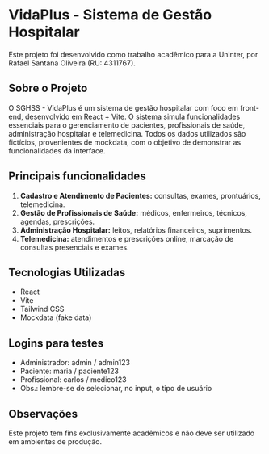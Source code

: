 # VidaPlus - Sistema de Gestão Hospitalar

Este projeto foi desenvolvido como trabalho acadêmico para a Uninter, por Rafael Santana Oliveira (RU: 4311767).

## Sobre o Projeto

O SGHSS - VidaPlus é um sistema de gestão hospitalar com foco em front-end, desenvolvido em React + Vite. O sistema simula funcionalidades essenciais para o gerenciamento de pacientes, profissionais de saúde, administração hospitalar e telemedicina. Todos os dados utilizados são fictícios, provenientes de mockdata, com o objetivo de demonstrar as funcionalidades da interface.

## Principais funcionalidades

1. **Cadastro e Atendimento de Pacientes:** consultas, exames, prontuários, telemedicina.
2. **Gestão de Profissionais de Saúde:** médicos, enfermeiros, técnicos, agendas, prescrições.
3. **Administração Hospitalar:** leitos, relatórios financeiros, suprimentos.
4. **Telemedicina:** atendimentos e prescrições online, marcação de consultas presenciais e exames.

## Tecnologias Utilizadas
- React
- Vite
- Tailwind CSS
- Mockdata (fake data)

## Logins para testes

- Administrador: admin / admin123
- Paciente: maria / paciente123
- Profissional: carlos / medico123
- Obs.: lembre-se de selecionar, no input, o tipo de usuário

## Observações
Este projeto tem fins exclusivamente acadêmicos e não deve ser utilizado em ambientes de produção.
